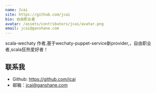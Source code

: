 ```yaml
---
name: Jcai
site: https://github.com/jcai
bio: 自由职业者
avatar: /assets/contributors/jcai/avatar.png
email: jcai@ganshane.com
---
```

scala-wechaty 作者,基于wechaty-puppet-service新provider,，自由职业者,scala狂热爱好者！

## 联系我

- Github: <https://github.com/jcai>
- 邮箱：jcai@ganshane.com
